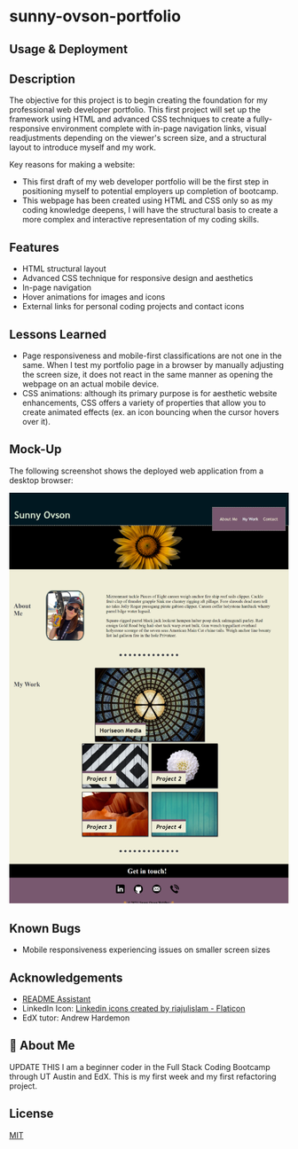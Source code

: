 # sunny-ovson-portfolio

## Usage & Deployment




## Description

The objective for this project is to begin creating the foundation for my professional web developer portfolio. This first project will set up the framework using HTML and advanced CSS techniques to create a fully-responsive environment complete with in-page navigation links, visual readjustments depending on the viewer's screen size, and a structural layout to introduce myself and my work.

Key reasons for making a website:
- This first draft of my web developer portfolio will be the first step in positioning myself to potential employers up completion of bootcamp.
- This webpage has been created using HTML and CSS only so as my coding knowledge deepens, I will have the structural basis to create a more complex and interactive representation of my coding skills.


## Features

- HTML structural layout
- Advanced CSS technique for responsive design and aesthetics
- In-page navigation
- Hover animations for images and icons
- External links for personal coding projects and contact icons


## Lessons Learned

- Page responsiveness and mobile-first classifications are not one in the same. When I test my portfolio page in a browser by manually adjusting the screen size, it does not react in the same manner as opening the webpage on an actual mobile device.
- CSS animations: although its primary purpose is for aesthetic website enhancements, CSS offers a variety of properties that allow you to create animated effects (ex. an icon bouncing when the cursor hovers over it).

## Mock-Up

The following screenshot shows the deployed web application from a desktop browser:

![Full desktop view of web application.](./assets/Portfolio-Screenshot.png)



## Known Bugs

- Mobile responsiveness experiencing issues on smaller screen sizes

## Acknowledgements

- [README Assistant](https://readme.so/)
- LinkedIn Icon: <a href="https://www.flaticon.com/free-icons/linkedin" title="linkedin icons">Linkedin icons created by riajulislam - Flaticon</a>
- EdX tutor: Andrew Hardemon


## 🚀 About Me

UPDATE THIS
I am a beginner coder in the Full Stack Coding Bootcamp through UT Austin and EdX. This is my first week and my first refactoring project.


## License

[MIT](https://choosealicense.com/licenses/mit/)
